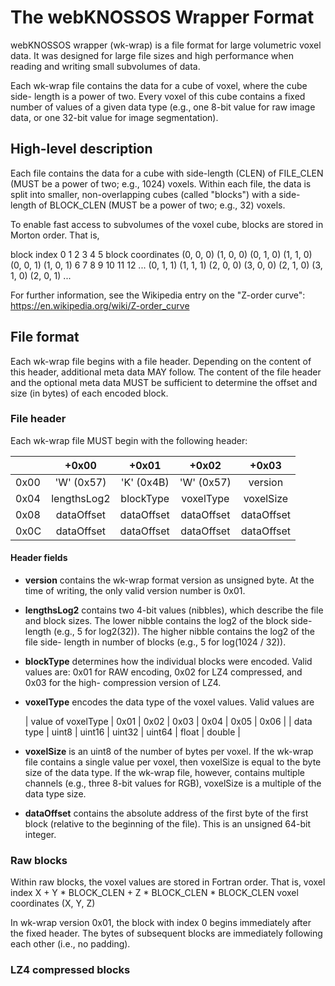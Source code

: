 # The webKNOSSOS Wrapper Format
webKNOSSOS wrapper (wk-wrap) is a file format for large volumetric voxel data.
It was designed for large file sizes and high performance when reading and
writing small subvolumes of data.

Each wk-wrap file contains the data for a cube of voxel, where the cube side-
length is a power of two. Every voxel of this cube contains a fixed number of
values of a given data type (e.g., one 8-bit value for raw image data, or one
32-bit value for image segmentation).

## High-level description
Each file contains the data for a cube with side-length (CLEN) of FILE_CLEN
(MUST be a power of two; e.g., 1024) voxels. Within each file, the data is split
into smaller, non-overlapping cubes (called "blocks") with a side-length of
BLOCK_CLEN (MUST be a power of two; e.g., 32) voxels.

To enable fast access to subvolumes of the voxel cube, blocks are stored in
Morton order. That is,

block index           0         1         2         3         4         5
block coordinates (0, 0, 0) (1, 0, 0) (0, 1, 0) (1, 1, 0) (0, 0, 1) (1, 0, 1)
       6         7         8         9        10        11        12     ...
   (0, 1, 1) (1, 1, 1) (2, 0, 0) (3, 0, 0) (2, 1, 0) (3, 1, 0) (2, 0, 1) ...

For further information, see the Wikipedia entry on the "Z-order curve":
https://en.wikipedia.org/wiki/Z-order_curve

## File format
Each wk-wrap file begins with a file header. Depending on the content of this
header, additional meta data MAY follow. The content of the file header and the
optional meta data MUST be sufficient to determine the offset and size (in
bytes) of each encoded block.

### File header
Each wk-wrap file MUST begin with the following header:

|      | +0x00       | +0x01       | +0x02       | +0x03       |
|------|:-----------:|:-----------:|:-----------:|:-----------:|
| 0x00 | 'W' (0x57)  | 'K' (0x4B)  | 'W' (0x57)  | version     |
| 0x04 | lengthsLog2 | blockType   | voxelType   | voxelSize   |
| 0x08 | dataOffset  | dataOffset  | dataOffset  | dataOffset  |
| 0x0C | dataOffset  | dataOffset  | dataOffset  | dataOffset  |

#### Header fields

* __version__ contains the wk-wrap format version as unsigned byte. At the time
  of writing, the only valid version number is 0x01.
* __lengthsLog2__ contains two 4-bit values (nibbles), which describe the file
  and block sizes. The lower nibble contains the log2 of the block side-length
  (e.g., 5 for log2(32)). The higher nibble contains the log2 of the file side-
  length in number of blocks (e.g., 5 for log(1024 / 32)).
* __blockType__ determines how the individual blocks were encoded. Valid values
  are: 0x01 for RAW encoding, 0x02 for LZ4 compressed, and 0x03 for the high-
  compression version of LZ4.
* __voxelType__ encodes the data type of the voxel values. Valid values are

  | value of voxelType    | 0x01  | 0x02   | 0x03   | 0x04   | 0x05  | 0x06   |
  | data type             | uint8 | uint16 | uint32 | uint64 | float | double |

* __voxelSize__ is an uint8 of the number of bytes per voxel. If the wk-wrap
  file contains a single value per voxel, then voxelSize is equal to the byte
  size of the data type. If the wk-wrap file, however, contains multiple
  channels (e.g., three 8-bit values for RGB), voxelSize is a multiple of the
  data type size.

* __dataOffset__ contains the absolute address of the first byte of the first
  block (relative to the beginning of the file). This is an unsigned 64-bit
  integer.

### Raw blocks
Within raw blocks, the voxel values are stored in Fortran order. That is,
voxel index              X + Y * BLOCK_CLEN + Z * BLOCK_CLEN * BLOCK_CLEN
voxel coordinates                         (X, Y, Z)

In wk-wrap version 0x01, the block with index 0 begins immediately after the
fixed header. The bytes of subsequent blocks are immediately following each
other (i.e., no padding).

### LZ4 compressed blocks
